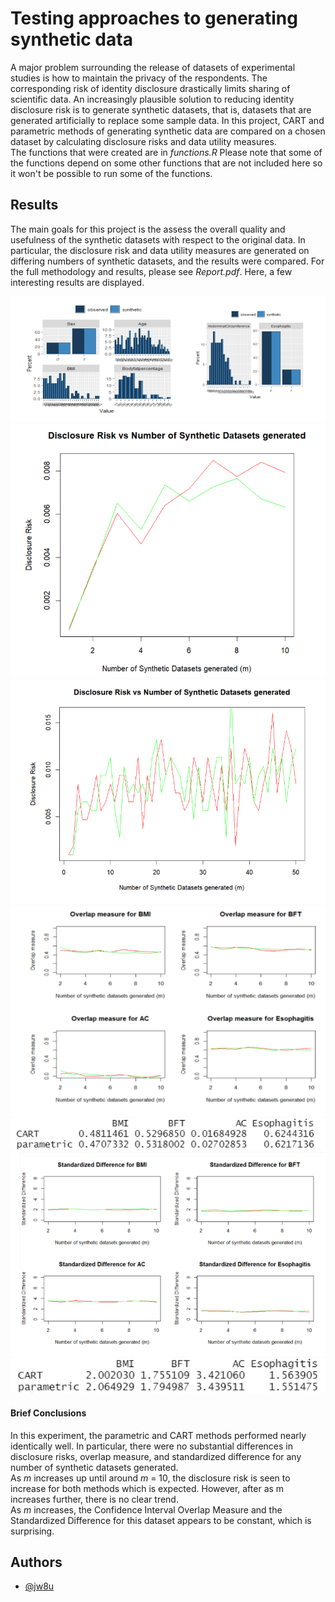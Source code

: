 
# Testing approaches to generating synthetic data

A major problem surrounding the release of datasets of experimental studies is how to maintain the privacy of the respondents. The corresponding risk of identity disclosure drastically limits sharing of scientific data. An increasingly plausible solution to reducing identity disclosure risk is to generate synthetic datasets, that is, datasets that are generated artificially to replace some sample data. In this project, CART and parametric methods of generating synthetic data are compared on a chosen dataset by calculating disclosure risks and data utility measures.\
The functions that were created are in *functions.R* Please note that some of the functions depend on some other functions that are not included here so it won't be possible to run some of the functions.

## Results
The main goals for this project is the assess the overall quality and usefulness of the synthetic datasets with respect to the original data. In particular, the disclosure risk and data utility measures are generated on differing numbers of synthetic datasets, and the results were compared. For the full methodology and results, please see *Report.pdf*. Here, a few interesting results are displayed. 

![Alt text](./images/Image1.png)
![Alt text](./images/Image2.png)
![Alt text](./images/Image3.png)
![Alt text](./images/Image4.png)
![Alt text](./images/Image5.png)
![Alt text](./images/Image6.png)
![Alt text](./images/Image7.png)

#### Brief Conclusions
In this experiment, the parametric and CART methods performed nearly identically well. In particular, there were no substantial differences in disclosure risks, overlap measure, and standardized difference for any number of synthetic datasets generated.\
As *m* increases up until around *m* = 10, the disclosure risk is seen to increase for both methods which is expected. However, after as m increases further, there is no clear trend.\
As *m* increases, the Confidence Interval Overlap Measure and the Standardized Difference for this dataset appears to be constant, which is surprising.

## Authors

- [@jw8u](https://www.github.com/jw8u)

